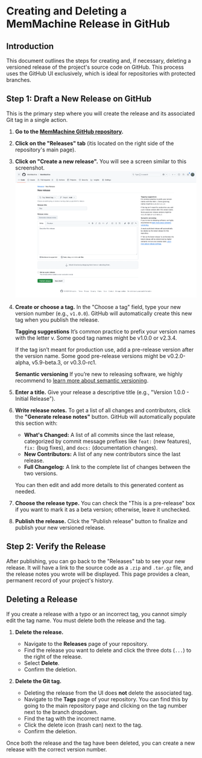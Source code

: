 # Creating and Deleting a MemMachine Release in GitHub

## Introduction

This document outlines the steps for creating and, if necessary, deleting a versioned release of the project's source code on GitHub. This process uses the GitHub UI exclusively, which is ideal for repositories with protected branches.

## Step 1: Draft a New Release on GitHub

This is the primary step where you will create the release and its associated Git tag in a single action.

1. **Go to the [MemMachine GitHub repository](https://github.com/MemMachine/MemMachine).**
2. **Click on the "Releases" tab** (itis located on the right side of the repository's main page).
3. **Click on "Create a new release".** You will see a screen similar to this screenshot.
    ![GitHub New Release Page](./assets/img/github-releases.png)
4. **Create or choose a tag.** In the "Choose a tag" field, type your new version number (e.g., `v1.0.0`). GitHub will automatically create this new tag when you publish the release.

    **Tagging suggestions**
    It’s common practice to prefix your version names with the letter v. Some good tag names might be v1.0.0 or v2.3.4.

    If the tag isn’t meant for production use, add a pre-release version after the version name. Some good pre-release versions might be v0.2.0-alpha, v5.9-beta.3, or v0.3.0-rc1.

    **Semantic versioning**
    If you’re new to releasing software, we highly recommend to [learn more about semantic versioning](http://semver.org/).

5. **Enter a title.** Give your release a descriptive title (e.g., "Version 1.0.0 - Initial Release").
6. **Write release notes.** To get a list of all changes and contributors, click the **"Generate release notes"** button. GitHub will automatically populate this section with:

    - **What's Changed:** A list of all commits since the last release, categorized by commit message prefixes like `feat:` (new features), `fix:` (bug fixes), and `docs:` (documentation changes).
    - **New Contributors:** A list of any new contributors since the last release.
    - **Full Changelog:** A link to the complete list of changes between the two versions.

    You can then edit and add more details to this generated content as needed.

7. **Choose the release type.** You can check the "This is a pre-release" box if you want to mark it as a beta version; otherwise, leave it unchecked.
8. **Publish the release.** Click the "Publish release" button to finalize and publish your new versioned release.

## Step 2: Verify the Release

After publishing, you can go back to the "Releases" tab to see your new release. It will have a link to the source code as a `.zip` and `.tar.gz` file, and the release notes you wrote will be displayed. This page provides a clean, permanent record of your project's history.

## Deleting a Release

If you create a release with a typo or an incorrect tag, you cannot simply edit the tag name. You must delete both the release and the tag.

1. **Delete the release.**

    - Navigate to the **Releases** page of your repository.
    - Find the release you want to delete and click the three dots (`...`) to the right of the release.
    - Select **Delete**.
    - Confirm the deletion.

2. **Delete the Git tag.**

    - Deleting the release from the UI does **not** delete the associated tag.
    - Navigate to the **Tags** page of your repository. You can find this by going to the main repository page and clicking on the tag number next to the branch dropdown.
    - Find the tag with the incorrect name.
    - Click the delete icon (trash can) next to the tag.
    - Confirm the deletion.

Once both the release and the tag have been deleted, you can create a new release with the correct version number.
